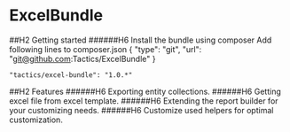 ExcelBundle
===========
##H2 Getting started
######H6 Install the bundle using composer
Add following lines to composer.json 
    {
            "type": "git",
            "url": "git@github.com:Tactics/ExcelBundle"
    }
    
    "tactics/excel-bundle": "1.0.*" 
    
##H2 Features
######H6 Exporting entity collections.
######H6 Getting excel file from excel template.
######H6 Extending the report builder for your customizing needs.
######H6 Customize used helpers for optimal customization.
